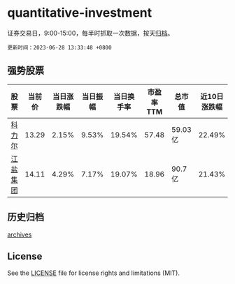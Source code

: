 # quantitative-investment

证券交易日，9:00-15:00，每半时抓取一次数据，按天[归档](archives)。

`更新时间：2023-06-28 13:33:48 +0800`

## 强势股票

|股票|当前价|当日涨跌幅|当日振幅|当日换手率|市盈率TTM|总市值|近10日涨跌幅|
|----|----|----|----|----|----|----|----|
|[科力尔](https://xueqiu.com/S/SZ002892)|13.29|2.15%|9.53%|19.54%|57.48|59.03亿|22.49%|
|[江盐集团](https://xueqiu.com/S/SH601065)|14.11|4.29%|7.17%|19.07%|18.96|90.7亿|21.43%|

## 历史归档

[archives](archives)

## License

See the [LICENSE](LICENSE) file for license rights and limitations (MIT).